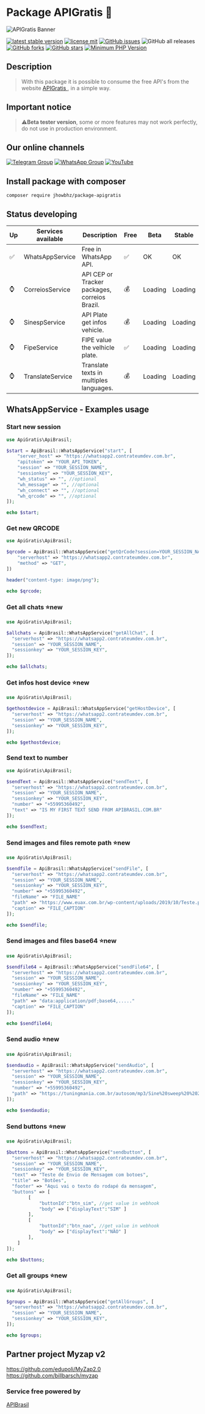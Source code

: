 # Package APIGratis 🚀


![APIGratis Banner](https://i.imgur.com/u6hYLsU.png)

[![latest stable version](https://poser.pugx.org/jhowbhz/package-apigratis/v/stable.svg)](https://packagist.org/packages/jhowbhz/package-apigratis)
[![license mit](https://poser.pugx.org/jhowbhz/package-apigratis/license.svg)](https://packagist.org/packages/jhowbhz/package-apigratis)
<a href="https://github.com/jhowbhz/package-apigratis/issues" target="_blank"><img alt="GitHub issues" src="https://img.shields.io/github/issues/jhowbhz/package-apigratis"></a>
<img alt="GitHub all releases" src="https://img.shields.io/github/downloads/jhowbhz/package-apigratis/total">
<a href="https://github.com/jhowbhz/package-apigratis/network" target="_blank"><img alt="GitHub forks" src="https://img.shields.io/github/forks/jhowbhz/package-apigratis"></a>
<a href="https://github.com/jhowbhz/package-apigratis/stargazers" target="_blank"><img alt="GitHub stars" src="https://img.shields.io/github/stars/jhowbhz/package-apigratis"></a>
[![Minimum PHP Version](https://img.shields.io/badge/php-%3E%3D%207.4-8892BF.svg?style=flat-square)](https://php.net/)

## Description
> With this package it is possible to consume the free API's from the website <a href="https://apibrasil.com.br" target="_blank"> APIGratis </a> , in a simple way.

## Important notice
> ⚠️<strong>Beta tester version</strong>, some or more features may not work perfectly, do not use in production environment.

## Our online channels

[![Telegram Group](https://img.shields.io/badge/Telegram-Group-32AFED?logo=telegram)](https://t.me/apigratisoficial)
[![WhatsApp Group](https://img.shields.io/badge/WhatsApp-Group-25D366?logo=whatsapp)](https://chat.whatsapp.com/KsxrUGIPWvUBYAjI1ogaGs)
[![YouTube](https://img.shields.io/youtube/channel/subscribers/UC-_mG5VU7maEKt5rUj8tSbQ?label=YouTube)](https://www.youtube.com/channel/UC-_mG5VU7maEKt5rUj8tSbQ)


## Install package with composer
```composer require jhowbhz/package-apigratis```

## Status developing

| Up  | Services available            | Description       | Free    | Beta        | Stable   |
------|-------------------------------|-------------------|---------| ------------------------- | ------------------------- |
| ✅ | WhatsAppService                | Free in WhatsApp API.        |   ✅   | OK                | OK                    |
| ⌚ | CorreiosService                | API CEP or Tracker packages, correios Brazil.      |   💰   | Loading                   | Loading                   |
| ⌚ | SinespService                  | API Plate get infos vehicle.       |   💰   | Loading                   | Loading                   |
| ⌚ | FipeService                    | FIPE value the velhicle plate.       |   ✅   | Loading                   | Loading                   |
| ⌚ | TranslateService               | Translate texts in multiples languages.      |   💰   | Loading                   | Loading                   |

## WhatsAppService - Examples usage

### Start new session
    
```php
use ApiGratis\ApiBrasil;

$start = ApiBrasil::WhatsAppService("start", [
    "server_host" => "https://whatsapp2.contrateumdev.com.br",
    "apitoken" => "YOUR_API_TOKEN",
    "session" => "YOUR_SESSION_NAME",
    "sessionkey" => "YOUR_SESSION_KEY",
    "wh_status" => "", //optional
    "wh_message" => "", //optional
    "wh_connect" => "", //optional
    "wh_qrcode" => "", //optional
]);

echo $start;
```
### Get new QRCODE
    
```php
use ApiGratis\ApiBrasil;

$qrcode = ApiBrasil::WhatsAppService("getQrCode?session=YOUR_SESSION_NAME&sessionkey=YOUR_SESSION_KEY", [
    "serverhost" => "https://whatsapp2.contrateumdev.com.br",
    "method" => "GET",
])

header("content-type: image/png");

echo $qrcode;
```

### Get all chats ⭐new

```php
use ApiGratis\ApiBrasil;

$allchats = ApiBrasil::WhatsAppService("getAllChat", [
  "serverhost" => "https://whatsapp2.contrateumdev.com.br",
  "session" => "YOUR_SESSION_NAME",
  "sessionkey" => "YOUR_SESSION_KEY",
]);

echo $allchats;
```

### Get infos host device ⭐new

```php
use ApiGratis\ApiBrasil;

$gethostdevice = ApiBrasil::WhatsAppService("getHostDevice", [
  "serverhost" => "https://whatsapp2.contrateumdev.com.br",
  "session" => "YOUR_SESSION_NAME",
  "sessionkey" => "YOUR_SESSION_KEY",
]);

echo $gethostdevice;
```

### Send text to number
    
```php
use ApiGratis\ApiBrasil;

$sendText = ApiBrasil::WhatsAppService("sendText", [
  "serverhost" => "https://whatsapp2.contrateumdev.com.br",
  "session" => "YOUR_SESSION_NAME",
  "sessionkey" => "YOUR_SESSION_KEY",
  "number" => "+55995360492",
  "text" => "IS MY FIRST TEXT SEND FROM APIBRASIL.COM.BR"
]);

echo $sendText;
```
### Send images and files remote path ⭐new

```php
use ApiGratis\ApiBrasil;

$sendfile = ApiBrasil::WhatsAppService("sendFile", [
  "serverhost" => "https://whatsapp2.contrateumdev.com.br",
  "session" => "YOUR_SESSION_NAME",
  "sessionkey" => "YOUR_SESSION_KEY",
  "number" => "+55995360492",
  "fileName" => "FILE_NAME"
  "path" => "https://www.euax.com.br/wp-content/uploads/2019/10/Teste.png"
  "caption" => "FILE_CAPTION"
]);

echo $sendfile;
```

### Send images and files base64 ⭐new

```php
use ApiGratis\ApiBrasil;

$sendfile64 = ApiBrasil::WhatsAppService("sendFile64", [
  "serverhost" => "https://whatsapp2.contrateumdev.com.br",
  "session" => "YOUR_SESSION_NAME",
  "sessionkey" => "YOUR_SESSION_KEY",
  "number" => "+55995360492",
  "fileName" => "FILE_NAME"
  "path" => "data:application/pdf;base64,....."
  "caption" => "FILE_CAPTION"
]);

echo $sendfile64;
```

### Send audio ⭐new

```php
use ApiGratis\ApiBrasil;

$sendaudio = ApiBrasil::WhatsAppService("sendAudio", [
  "serverhost" => "https://whatsapp2.contrateumdev.com.br",
  "session" => "YOUR_SESSION_NAME",
  "sessionkey" => "YOUR_SESSION_KEY",
  "number" => "+55995360492",
  "path" => "https://tuningmania.com.br/autosom/mp3/Sine%20sweep%20%2020%20kHz%20~%2020%20Hz.mp3"
]);

echo $sendaudio;
```

### Send buttons ⭐new

```php
use ApiGratis\ApiBrasil;

$buttons = ApiBrasil::WhatsAppService("sendbutton", [
  "serverhost" => "https://whatsapp2.contrateumdev.com.br",
  "session" => "YOUR_SESSION_NAME",
  "sessionkey" => "YOUR_SESSION_KEY",
  "text" => "Teste de Envio de Mensagem com botoes",
  "title" => "Botões",
  "footer" => "Aqui vai o texto do rodapé da mensagem",
  "buttons" => [
        [
            "buttonId":"btn_sim", //get value in webhook
            "body" => ["displayText":"SIM" ]
        ],
        [
            "buttonId":"btn_nao", //get value in webhook
            "body" => ["displayText":"NÃO" ]
        ],
    ]
]);

echo $buttons;
```

### Get all groups ⭐new

```php
use ApiGratis\ApiBrasil;

$groups = ApiBrasil::WhatsAppService("getAllGroups", [
  "serverhost" => "https://whatsapp2.contrateumdev.com.br",
  "session" => "YOUR_SESSION_NAME",
  "sessionkey" => "YOUR_SESSION_KEY",
]);

echo $groups;
```

## Partner project Myzap v2
https://github.com/edupoli/MyZap2.0<br/>
https://github.com/billbarsch/myzap

### Service free powered by
<a href="https://apibrasil.com.br" target="_blank"> APIBrasil </a>
